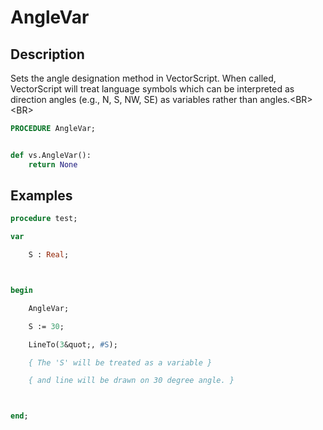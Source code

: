 # AngleVar

## Description
Sets the angle designation method in VectorScript. When called, VectorScript will treat language symbols which can be interpreted as direction angles (e.g., N, S, NW, SE) as variables rather than angles.&lt;BR&gt;
&lt;BR&gt;


```pascal
PROCEDURE AngleVar;
```

```python

def vs.AngleVar():
    return None
```

## Examples
```pascal
procedure test;

var

	S : Real;



begin

	AngleVar;

	S := 30;

	LineTo(3&quot;, #S);

	{ The 'S' will be treated as a variable }

	{ and line will be drawn on 30 degree angle. }



end;

run(test);


```

## Version
Availability: from MiniCAD
## Category
* Command

